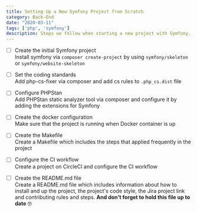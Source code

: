 ```yaml
---
title: Setting Up a New Symfony Project from Scratch
category: Back-End
date: "2020-03-11"
tags: ['php', 'symfony']
description: Steps we follow when starting a new project with Symfony. We recommend you to commit your changes in VCS you use after each step. Every To-do title can be a commit message for you.
---
```


- [ ] Create the initial Symfony project  
Install symfony via `composer create-project` by using `symfony/skeleton` or `symfony/website-skeleton`

- [ ] Set the coding standards  
Add php-cs-fixer via composer and add cs rules to `.php_cs.dist` file

- [ ] Configure PHPStan  
Add PHPStan static analyzer tool via composer and configure it by adding the extensions for Symfony

- [ ] Create the docker configuration  
Make sure that the project is running when Docker container is up

- [ ] Create the Makefile  
Create a Makefile which includes the steps that applied frequently in the project

- [ ] Configure the CI workflow  
Create a project on CircleCI and configure the CI workflow

- [ ] Create the README.md file  
Create a README.md file which includes information about how to install and up the project, the project's code style, the Jira project link and contributing rules and steps. **And don't forget to hold this file up to date** 🤓
